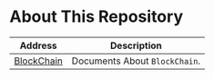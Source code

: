 # About This Repository

Address | Description
---|---
[BlockChain](https://user00000001.github.io/blockchain) | Documents About `BlockChain`.
